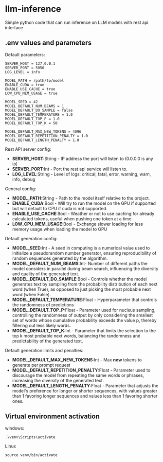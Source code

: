 # llm-inference

Simple python code that can run inference on LLM models with rest api interface

## .env values and parameters

Default parameters:

```
SERVER_HOST = 127.0.0.1
SERVER_PORT = 5050
LOG_LEVEL = info

MODEL_PATH = /path/to/model 
ENABLE_CUDA = true
ENABLE_USE_CACHE = true
LOW_CPU_MEM_USAGE = true

MODEL_SEED = 42
MODEL_DEFAULT_NUM_BEAMS = 1
MODEL_DEFAULT_DO_SAMPLE = false
MODEL_DEFAULT_TEMPERATURE = 1.0
MODEL_DEFAULT_TOP_P = 1.0
MODEL_DEFAULT_TOP_K = 50

MODEL_DEFAULT_MAX_NEW_TOKENS = 4096
MODEL_DEFAULT_REPETITION_PENALTY = 1.0
MODEL_DEFAULT_LENGTH_PENALTY = 1.0
```

Rest API server config:

- **SERVER_HOST**:String - IP address the port will listen to (0.0.0.0 is any ip)
- **SERVER_PORT**:Int - Port the rest api service will listen to.
- **LOG_LEVEL**:String - Level of logs: critical, fatal, error, warning, warn, info, debug

General config:

- **MODEL_PATH**:String - Path to the model itself relative to the project.
- **ENABLE_CUDA**:Bool - Will try to run the model on the GPU if supported but will default to CPU if cuda is not
  supported.
- **ENABLE_USE_CACHE**:Bool - Weather or not to use caching for already calculated tokens, useful when pushing one token
  at a time
- **LOW_CPU_MEM_USAGE**:Bool - Exchange slower loading for less memory usage when loading the model to GPU


Default generation config:
- **MODEL_SEED**:Int - A seed in computing is a numerical value used to initialize a pseudorandom number generator,
  ensuring reproducibility of random sequences generated by the algorithm.
- **MODEL_DEFAULT_NUM_BEAMS**:Int- Number of different paths the model considers in parallel during beam search,
  influencing the diversity and quality of the generated text.
- **MODEL_DEFAULT_DO_SAMPLE**:Bool - Controls whether the model generates text by sampling from the probability
  distribution of each next word (when True), as opposed to just picking the most probable next word (when False).
- **MODEL_DEFAULT_TEMPERATURE**:Float - Hyperparameter that controls the randomness of predictions
- **MODEL_DEFAULT_TOP_P**:Float - Parameter used for nucleus sampling, controlling the randomness of output by only
  considering the smallest set of words whose cumulative probability exceeds the value p, thereby filtering out less
  likely words.
- **MODEL_DEFAULT_TOP_K**:Int - Parameter that limits the selection to the top k most probable next words, balancing the
  randomness and predictability of the generated text.

Default generation limits and penalties:

- **MODEL_DEFAULT_MAX_NEW_TOKENS**:Int - Max **new** tokens to generate per prompt request
- **MODEL_DEFAULT_REPETITION_PENALTY**:Float - Parameter used to discourage the model from repeating the same words or
  phrases, increasing the diversity of the generated text.
- **MODEL_DEFAULT_LENGTH_PENALTY**:Float - Parameter that adjusts the model's preference for longer or shorter
  sequences, with values greater than 1 favoring longer sequences and values less than 1 favoring shorter ones.

## Virtual environment activation

windows:

```
.\venv\Scripts\activate
```

Linux

```
source venv/bin/activate

```